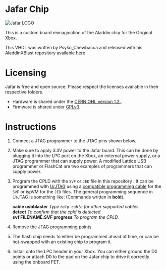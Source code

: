 
# Jafar Chip
![Jafar LOGO](https://github.com/TKsCustomSuperModz/Jafar/blob/main/Images/Jafar%20Logo.png?raw=true)

This is a custom board reimagination of the Aladdin chip for the Original Xbox.

This VHDL was written by Psyko_Chewbacca and released with his AladdinXBlast repository available [here](https://bitbucket.org/psyko_chewbacca/aladdin_xt_cpld)

# Licensing

Jafar is free and open source. Please respect the licenses available in their respective folders.

-   Hardware is shared under the  [CERN OHL version 1.2.](https://ohwr.org/cernohl).
-   Firmware is shared under  [GPLv3](https://www.gnu.org/licenses/quick-guide-gplv3.en.html).

# Instructions

1.  Connect a JTAG programmer to the JTAG pins shown below.
    
2.  Make sure to apply 3.3V power to the Jafar board. This can be done by plugging it into the LPC port on the Xbox, an external power supply, or a JTAG programmer that can supply power.  A modified Lattice USB programmer or FlashCat are two examples of programmers that can supply power.
    
3.  Program the CPLD with the  `SVF` or `JED`  file in this repository . It can be programmed with  [UrJTAG](http://urjtag.org/)  using a  [compatible programming cable](http://urjtag.org/book/_system_requirements.html#_supported_jtag_adapters_cables) for the `SVF` or ispVM for the `JED` files. The general programming sequence in UrJTAG is something like: (Commands written in  **bold**).
    
    **cable usbblaster**  _Type  `help cable`  for other supported cables._  
    **detect**  _To confirm that the cpld is detected._  
    **svf FILENAME.SVF progress**  _To program the CPLD._
        
4.  Remove the JTAG programming points.
    
5.  The flash chip needs to either be programmed ahead of time, or can be hot-swapped with an existing chip to program it.
        
6.  Install onto the LPC header in your Xbox. You can either ground the D0 points or attach D0 to the pad on the Jafar chip to drive it correctly using the onboard FET.
